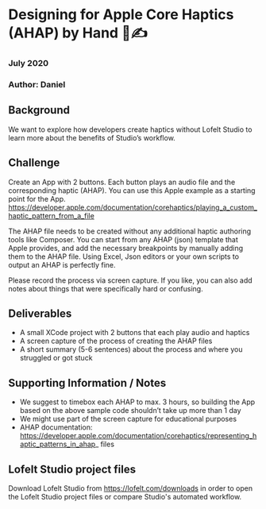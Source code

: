 # Designing for Apple Core Haptics (AHAP) by Hand 🍏✍️
### July 2020
### Author: Daniel


## Background
We want to explore how developers create haptics without Lofelt Studio to learn more about the benefits of Studio’s workflow.

## Challenge
Create an App with 2 buttons. Each button plays an audio file and the corresponding haptic (AHAP). You can use this Apple example as a starting point for the App.
https://developer.apple.com/documentation/corehaptics/playing_a_custom_haptic_pattern_from_a_file

The AHAP file needs to be created without any additional haptic authoring tools like Composer. You can start from any AHAP (json) template that Apple provides, and add the necessary breakpoints by manually adding them to the AHAP file. Using Excel, Json editors or your own scripts to output an AHAP is perfectly fine.

Please record the process via screen capture. If you like, you can also add notes about things that were specifically hard or confusing.


## Deliverables

- A small XCode project with 2 buttons that each play audio and haptics
- A screen capture of the process of creating the AHAP files
- A short summary (5-6 sentences) about the process and where you struggled or got stuck


## Supporting Information / Notes

- We suggest to timebox each AHAP to max. 3 hours, so building the App based on the above sample code shouldn’t take up more than 1 day
- We might use part of the screen capture for educational purposes
- AHAP documentation:
https://developer.apple.com/documentation/corehaptics/representing_haptic_patterns_in_ahap_ files



## Lofelt Studio project files
Download Lofelt Studio from https://lofelt.com/downloads in order to open the Lofelt Studio project files or compare Studio's automated workflow.
